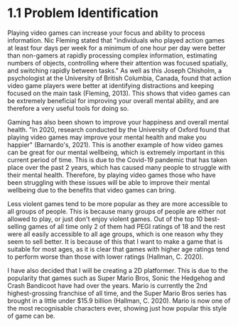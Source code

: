 # 1.1 Problem Identification

Playing video games can increase your focus and ability to process information. Nic Fleming stated that "individuals who played action games at least four days per week for a minimum of one hour per day were better than non-gamers at rapidly processing complex information, estimating numbers of objects, controlling where their attention was focused spatially, and switching rapidly between tasks."  As well as this Joseph Chisholm, a psychologist at the University of British Columbia, Canada, found that action video game players were better at identifying distractions and keeping focused on the main task (Fleming, 2013). This shows that video games can be extremely beneficial for improving your overall mental ability, and are therefore a very useful tools for doing so.

Gaming has also been shown to improve your happiness and overall mental health. "In 2020, research conducted by the University of Oxford found that playing video games may improve your mental health and make you happier" (Barnardo's, 2021). This is another example of how video games can be great for our mental wellbeing, which is extremely important in this current period of time. This is due to the Covid-19 pandemic that has taken place over the past 2 years, which has caused many people to struggle with their mental health. Therefore, by playing video games those who have been struggling with these issues will be able to improve their mental wellbeing due to the benefits that video games can bring.

Less violent games tend to be more popular as they are more accessible to all groups of people. This is because many groups of people are either not allowed to play, or just don't enjoy violent games. Out of the top 10 best-selling games of all time only 2 of them had PEGI ratings of 18 and the rest were all easily accessible to all age groups, which is one reason why they seem to sell better. It is because of this that I want to make a game that is suitable for most ages, as it is clear that games with higher age ratings tend to perform worse than those with lower ratings (Hallman, C. 2020).

I have also decided that I will be creating a 2D platformer. This is due to the popularity that games such as Super Mario Bros, Sonic the Hedgehog and Crash Bandicoot have had over the years. Mario is currently the 2nd highest-grossing franchise of all time, and the Super Mario Bros series has brought in a little under $15.9 billion (Hallman, C. 2020). Mario is now one of the most recognisable characters ever, showing just how popular this style of game can be.&#x20;



